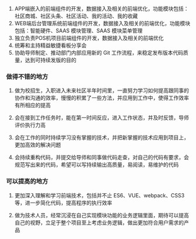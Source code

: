 1. APP端嵌入的前端组件的开发，数据接入及相关的前端优化，功能模块包括：社区商城、社区头条、社区活动、我的活动、我的收藏
2. WEB端后台管理系统前端组件的开发，数据接入及相关的前端优化，功能模块包括：智能硬件、SAAS 模块管理、SAAS 模块菜单管理
3. 独立负责POS机项目前端组件的开发，数据接入及相关的前端优化
4. 统筹和主持精益敏捷看板分享会
5. 协助导师制定、推动部门内部应用新的 Git 工作流程，来稳定发布版本代码质量，达到可持续发版的目的

### 做得不错的地方

1. 做为校招生，入职进入未来社区半年时间里，一直努力学习如何提高跟同事的协作和沟通的效率，慢慢的积累了一些方法，并应用到工作中，使得工作效率有所相应的提高

2. 会在接到工作任务时，能在第一时间反应，进入工作状态，并及时反馈，导师评价执行力高

3. 会在工作的同时持续学习没有掌握的技术，并把新掌握的技术应用到项目上，更加高效的解决问题
4. 会持续重构代码，并提交给导师和同事做代码走查，对自己的代码有要求，会规范写出来的代码，希望可以写持续输出高质量，易阅读，易维护的代码

### 可以提高的地方

1. 更加深入理解和学习前端技术，包括并不止 ES6、VUE、webpack、CSS3等，进一步简化代码，提高程序的执行效率

2. 做为技术人员，经常沉浸在自己实现模块功能的业务逻辑里面，期待可以提高自己的视野，立足于整个项目至上考虑业务逻辑，做出更加符合用户需求的产品
